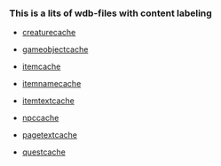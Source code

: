 ### This is a lits of wdb-files with content labeling

-   [creaturecache](creaturecache)

<!-- -->

-   [gameobjectcache‎](gameobjectcache‎)

<!-- -->

-   [itemcache](itemcache)

<!-- -->

-   [itemnamecache](itemnamecache)

<!-- -->

-   [itemtextcache‎](itemtextcache‎)

<!-- -->

-   [npccache](npccache)

<!-- -->

-   [pagetextcache‎](pagetextcache‎)

<!-- -->

-   [questcache](questcache)


